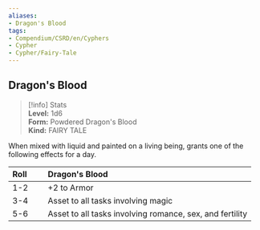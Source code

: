 ```yaml
---
aliases:
- Dragon's Blood
tags:
- Compendium/CSRD/en/Cyphers
- Cypher
- Cypher/Fairy-Tale
---
```


  
## Dragon's Blood  
>[!info] Stats  
> **Level:** 1d6  
> **Form:** Powdered Dragon's Blood  
> **Kind:** FAIRY TALE
  
When mixed with liquid and painted on a living being, grants one of the following effects for a day.  

|  Roll &nbsp; &nbsp; &nbsp; | Dragon's Blood  |  
| ------------- | :----------- |  
| 1-2 | +2 to Armor |  
| 3-4 | Asset to all tasks involving magic |  
| 5-6 | Asset to all tasks involving romance, sex, and fertility |